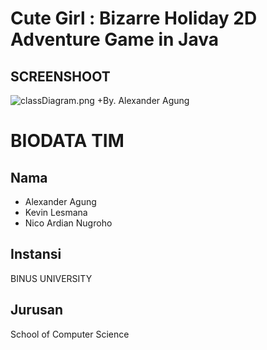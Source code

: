 # Cute Girl : Bizarre Holiday 2D Adventure Game in Java

## SCREENSHOOT
![classDiagram.png](https://github.com/NicoAN42/Cute-Girl-Bizarre-Holiday-Java/blob/master/classDiagram.png)
+By. Alexander Agung

# BIODATA TIM
## Nama 
 + Alexander Agung
 + Kevin Lesmana
 + Nico Ardian Nugroho
## Instansi
  BINUS UNIVERSITY
## Jurusan
  School of Computer Science
